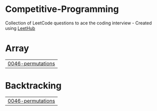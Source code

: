 # Competitive-Programming
Collection of LeetCode questions to ace the coding interview - Created using [LeetHub](https://github.com/QasimWani/LeetHub)


# Array
|  |
| ------- |
| [0046-permutations](https://github.com/Lul-Abdifan/Competitive-Programming/tree/master/0046-permutations) |
# Backtracking
|  |
| ------- |
| [0046-permutations](https://github.com/Lul-Abdifan/Competitive-Programming/tree/master/0046-permutations) |